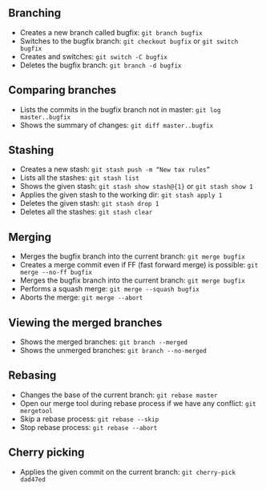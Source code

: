 ## Branching

- Creates a new branch called bugfix: `git branch bugfix`
- Switches to the bugfix branch: `git checkout bugfix` or `git switch bugfix`
- Creates and switches: `git switch -C bugfix`
- Deletes the bugfix branch: `git branch -d bugfix`

## Comparing branches

- Lists the commits in the bugfix branch not in master: `git log master..bugfix`
- Shows the summary of changes: `git diff master..bugfix`

## Stashing

- Creates a new stash: `git stash push -m “New tax rules”`
- Lists all the stashes: `git stash list`
- Shows the given stash: `git stash show stash@{1}` or `git stash show 1 `
- Applies the given stash to the working dir: `git stash apply 1`
- Deletes the given stash: `git stash drop 1`
- Deletes all the stashes: `git stash clear`

## Merging

- Merges the bugfix branch into the current branch: `git merge bugfix`
- Creates a merge commit even if FF (fast forward merge) is possible: `git merge --no-ff bugfix`
- Merges the bugfix branch into the current branch: `git merge bugfix`
- Performs a squash merge: `git merge --squash bugfix`
- Aborts the merge: `git merge --abort`

## Viewing the merged branches

- Shows the merged branches: `git branch --merged`
- Shows the unmerged branches: `git branch --no-merged`

## Rebasing

- Changes the base of the current branch: `git rebase master`
- Open our merge tool during rebase process if we have any conflict: `git mergetool`
- Skip a rebase process: `git rebase --skip`
- Stop rebase process: `git rebase --abort`

## Cherry picking

- Applies the given commit on the current branch: `git cherry-pick dad47ed `
